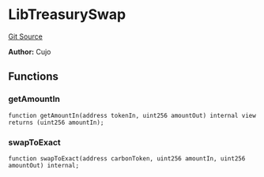 # LibTreasurySwap
[Git Source](https://github.com/KlimaDAO/klimadao-solidity/blob/b4fb0f4685d5fe4c80ffc162389dfe0abdfe9f39/src/infinity/libraries/TokenSwap/LibTreasurySwap.sol)

**Author:**
Cujo


## Functions
### getAmountIn


```solidity
function getAmountIn(address tokenIn, uint256 amountOut) internal view returns (uint256 amountIn);
```

### swapToExact


```solidity
function swapToExact(address carbonToken, uint256 amountIn, uint256 amountOut) internal;
```

